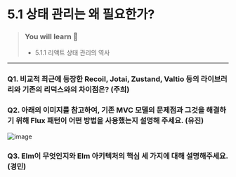 # 5.1 상태 관리는 왜 필요한가?

> ### You will learn 📝
>- 5.1.1 리액트 상태 관리의 역사

---

### Q1. 비교적 최근에 등장한 Recoil, Jotai, Zustand, Valtio 등의 라이브러리와 기존의 리덕스와의 차이점은? (주희)

### Q2. 아래의 이미지를 참고하여, 기존 MVC 모델의 문제점과 그것을 해결하기 위해 Flux 패턴이 어떤 방법을 사용했는지 설명해 주세요. (유진)
![image](https://github.com/Jungle-JavaScript-Study/react-deep-dive/assets/52690102/2b9c4008-2b9b-4c3c-aae3-904164edce6f)

### Q3. Elm이 무엇인지와 Elm 아키텍처의 핵심 세 가지에 대해 설명해주세요. (경민)